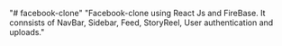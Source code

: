 "# facebook-clone" 
"Facebook-clone using React Js and FireBase. It connsists of NavBar, Sidebar, Feed, StoryReel, User authentication and uploads." 
